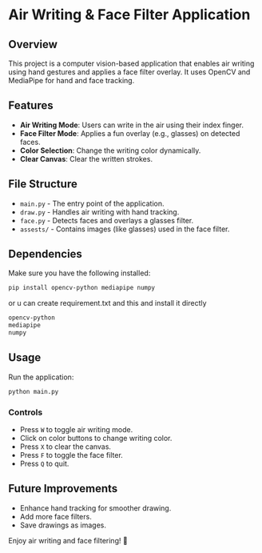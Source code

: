 # Air Writing & Face Filter Application

## Overview
This project is a computer vision-based application that enables air writing using hand gestures and applies a face filter overlay. It uses OpenCV and MediaPipe for hand and face tracking.

## Features
- **Air Writing Mode**: Users can write in the air using their index finger.
- **Face Filter Mode**: Applies a fun overlay (e.g., glasses) on detected faces.
- **Color Selection**: Change the writing color dynamically.
- **Clear Canvas**: Clear the written strokes.

## File Structure
- `main.py` - The entry point of the application.
- `draw.py` - Handles air writing with hand tracking.
- `face.py` - Detects faces and overlays a glasses filter.
- `assests/` - Contains images (like glasses) used in the face filter.

## Dependencies
Make sure you have the following installed:
```bash
pip install opencv-python mediapipe numpy
```
or u can create requirement.txt and this and install it directly 
```bash
opencv-python
mediapipe
numpy
```
## Usage
Run the application:
```bash
python main.py
```
### Controls
- Press `W` to toggle air writing mode.
- Click on color buttons to change writing color.
- Press `X` to clear the canvas.
- Press `F` to toggle the face filter.
- Press `Q` to quit.

## Future Improvements
- Enhance hand tracking for smoother drawing.
- Add more face filters.
- Save drawings as images.

Enjoy air writing and face filtering! 🚀

